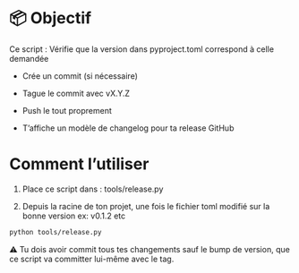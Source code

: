 # 📦 Objectif

Ce script :
Vérifie que la version dans pyproject.toml correspond à celle demandée

- Crée un commit (si nécessaire)

- Tague le commit avec vX.Y.Z

- Push le tout proprement

- T’affiche un modèle de changelog pour ta release GitHub

# Comment l’utiliser

1. Place ce script dans : tools/release.py

2. Depuis la racine de ton projet, une fois le fichier toml modifié sur la bonne version ex: v0.1.2 etc

```bash
python tools/release.py
```
⚠️ Tu dois avoir commit tous tes changements sauf le bump de version, que ce script va committer lui-même avec le tag.